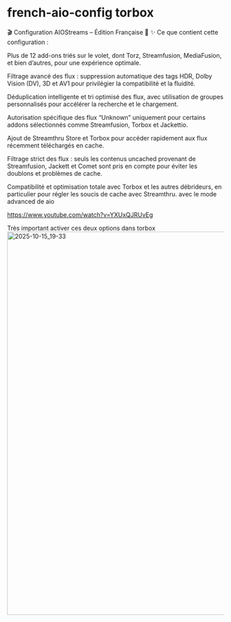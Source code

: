 # french-aio-config torbox

🎬 Configuration AIOStreams – Édition Française 🚀
✨ Ce que contient cette configuration :

Plus de 12 add-ons triés sur le volet, dont Torz, Streamfusion, MediaFusion, et bien d’autres, pour une expérience optimale.

Filtrage avancé des flux : suppression automatique des tags HDR, Dolby Vision (DV), 3D et AV1 pour privilégier la compatibilité et la fluidité.

Déduplication intelligente et tri optimisé des flux, avec utilisation de groupes personnalisés pour accélérer la recherche et le chargement.

Autorisation spécifique des flux “Unknown” uniquement pour certains addons sélectionnés comme Streamfusion, Torbox et Jackettio.

Ajout de Streamthru Store et Torbox pour accéder rapidement aux flux récemment téléchargés en cache.

Filtrage strict des flux : seuls les contenus uncached provenant de Streamfusion, Jackett et Comet sont pris en compte pour éviter les doublons et problèmes de cache.

Compatibilité et optimisation totale avec Torbox et les autres débrideurs, en particulier pour régler les soucis de cache avec Streamthru.
avec le mode advanced de aio

https://www.youtube.com/watch?v=YXUxQJRUvEg

Très important activer ces deux options dans torbox
<img width="1405" height="890" alt="2025-10-15_19-33" src="https://github.com/user-attachments/assets/847f44d8-3bb8-4a7a-bdbe-3aab89f9f4f3" />
